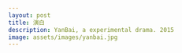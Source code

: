 ```yaml
---
layout: post
title: 演白
description: YanBai, a experimental drama. 2015
image: assets/images/yanbai.jpg
---
```


<!--<p align="center">
<iframe src="https://player.vimeo.com/video/211513023?color=ff0179" width="720" height="405" frameborder="0" webkitallowfullscreen mozallowfullscreen allowfullscreen></iframe>
</p>-->

<div class="box alt">
	<div class="row 50% uniform">
		<div class="4u"><span class="image fit"><img src="http://img.zhouheng.asia/yanbai04.jpg" alt="" /></span></div>
		<div class="4u"><span class="image fit"><img src="http://img.zhouheng.asia/yanbai02.jpg" alt="" /></span></div>
		<div class="4u$"><span class="image fit"><img src="http://img.zhouheng.asia/yanbai03.jpg" alt="" /></span></div>
		<!-- Break -->
		<div class="4u"><span class="image fit"><img src="http://img.zhouheng.asia/yanbai01.jpg" alt="" /></span></div>
		<div class="4u"><span class="image fit"><img src="http://img.zhouheng.asia/yanbai06.JPG" alt="" /></span></div>
		<div class="4u$"><span class="image fit"><img src="http://img.zhouheng.asia/yanbai05.jpg" alt="" /></span></div>
	</div>
</div>

